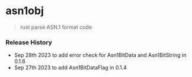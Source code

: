 # asn1obj
> rust parse ASN.1 format code

### Release History
* Sep 28th 2023 to add error check for Asn1BitData and Asn1BitString in 0.1.6
* Sep 27th 2023 to add Asn1BitDataFlag in 0.1.4
